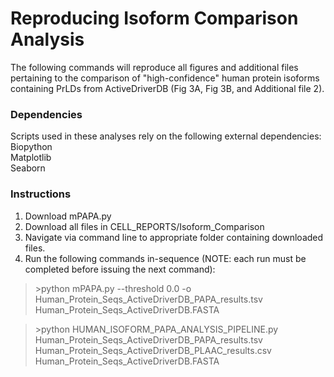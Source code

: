 
# Reproducing Isoform Comparison Analysis

The following commands will reproduce all figures and additional files pertaining to the comparison of "high-confidence" human protein isoforms containing PrLDs from ActiveDriverDB (Fig 3A, Fig 3B, and Additional file 2).

### Dependencies
Scripts used in these analyses rely on the following external dependencies:\
Biopython\
Matplotlib\
Seaborn

### Instructions
1. Download mPAPA.py
2. Download all files in CELL_REPORTS/Isoform_Comparison
3. Navigate via command line to appropriate folder containing downloaded files.
4. Run the following commands in-sequence (NOTE: each run must be completed before issuing the next command):

>\>python mPAPA.py --threshold 0.0 -o Human_Protein_Seqs_ActiveDriverDB_PAPA_results.tsv Human_Protein_Seqs_ActiveDriverDB.FASTA

>\>python HUMAN_ISOFORM_PAPA_ANALYSIS_PIPELINE.py Human_Protein_Seqs_ActiveDriverDB_PAPA_results.tsv Human_Protein_Seqs_ActiveDriverDB_PLAAC_results.csv Human_Protein_Seqs_ActiveDriverDB.FASTA
